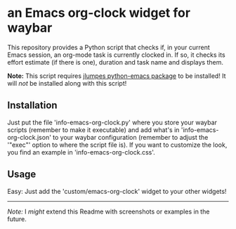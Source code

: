 # an Emacs org-clock widget for waybar

This repository provides a Python script that checks if, in your current Emacs session, an org-mode task is currently clocked in. If so, it checks its effort estimate (if there is one), duration and task name and displays them.

**Note:** This script requires [jlumpes python-emacs package](https://github.com/jlumpe/python-emacs) to be installed! It will *not* be installed along with this script!

## Installation
Just put the file 'info-emacs-org-clock.py' where you store your waybar scripts (remember to make it executable) and add what's in 'info-emacs-org-clock.json' to your waybar configuration (remember to adjust the '"exec"' option to where the script file is). If you want to customize the look, you find an example in 'info-emacs-org-clock.css'.

## Usage
Easy: Just add the 'custom/emacs-org-clock' widget to your other widgets!

   ***

*Note:* I *might* extend this Readme with screenshots or examples in the future.
